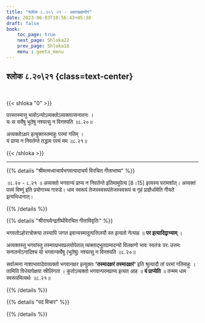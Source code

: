 ```yaml
---
title: "श्लोक ८.२०\ २१ - अक्षरब्रह्मयोग"
date: 2023-06-03T18:56:43+05:30
draft: false
book:
    toc_page: true
    next_page: Shloka22
    prev_page: Shloka18
    menu : geeta_menu
---
```




## श्लोक ८.२०\२१ {class=text-center}

<br/>

{{< shloka  "0"  >}}

परस्तस्मात्तु भावोऽन्योऽव्यक्तोऽव्यक्तात्सनातनः ।  
यः स सर्वेषु भूतेषु नश्यत्सु न विनश्यति ॥८.२०॥  

अव्यक्तोऽक्षर इत्युक्तस्तमाहुः परमां गतिम् ।  
यं प्राप्य न निवर्तन्ते तद्धाम परमं मम ॥८.२१॥

{{< /shloka >}}

---


{{% details "श्रीमत्मध्वाचार्यभगवत्पादाचर्य विरचित  गीताभाष्य" %}}

॥८.२० - ८.२१ ॥ अव्यक्तो भगवान्यं प्राप्य न 
निवर्तन्ते इतिमामुपेत्य [8।15] इत्यस्य 
परामर्शात्। अव्यक्तं परमं विष्णुं इति प्रयोगाच्च 
गारुडे। धाम स्वरूपं तेजस्स्वरूपंतेजस्स्वरूपं च गृहं 
प्राज्ञैर्धामेति गीयते इत्यभिधानात्। 

{{% /details %}}



{{% details "श्रीराघवेन्द्रतीर्थविरचित गीताविवृतिः" %}}

भगवतोऽहोरात्रोक्त्या तस्यापि 
जगत इवान्यस्मादुत्पत्तिलयौ स्त
इत्यतो नेत्याह ॥ **पर इत्यादिद्वाभ्याम्‌** ।   

अव्यक्तस्तु भगवांस्तु
तस्मात्प्रभवप्रलयोपेतात्‌ व्यक्ताद्भूतग्रामादन्यो 
विलक्षणो भावः स्वतंत्रः परः 
उत्तमः सनातनोऽनादिश्च यो भगवान्सर्वेषु 
(भूतेषु) नश्यत्सु न विनश्यति ॥८.२०॥

सर्वात्मना नाशाभावादेवाव्यक्तो भगवानक्षर 
इत्युक्तः **'तस्मादक्षरं तस्मादक्षरं'** 
इति श्रुत्यादौ तां परमां गतिमाहुः । 
तामिति विधेयापेक्षया स्रीलिंगता । 
कुतोऽव्यक्तो भगवान्परमप्राप्य इत्यत आह ॥ 
**यं प्राप्येति** ॥ 
तन्मम धाम स्वरूपमित्यर्थः ॥८.२१॥

{{% /details %}}



{{% details "पद विचार" %}}


{{% /details %}}
